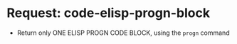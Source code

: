 <!-- ---
!-- title: 2025-01-06 09:38:08
!-- author: ywata-note-win
!-- date: /home/ywatanabe/proj/llemacs/workspace/resources/prompts/components/09_request/code-elisp-progn-block.md
!-- --- -->

# Request: code-elisp-progn-block
* Return only ONE ELISP PROGN CODE BLOCK, using the `progn` command